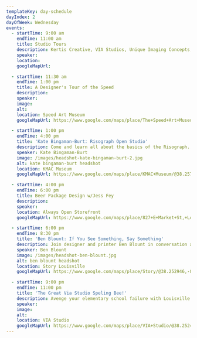 ```yaml
---
templateKey: day-schedule
dayIndex: 2
dayOfWeek: Wednesday
events:
  - startTime: 9:00 am
    endTime: 11:00 am
    title: Studio Tours
    description: Kertis Creative, VIA Studios, Unique Imaging Concepts, STEAM Exchange, Brad Vetter Studio, Natalie O Design
    speaker:
    location:
    googleMapUrl:

  - startTime: 11:30 am
    endTime: 1:00 pm
    title: A Designer's Tour of the Speed
    description:
    speaker:
    image:
    alt:
    location: Speed Art Museum
    googleMapUrl: https://www.google.com/maps/place/The+Speed+Art+Museum/@38.2176588,-85.763086,17z/data=!3m1!4b1!4m5!3m4!1s0x88690d67351e6629:0xe1ab758d0e55eb58!8m2!3d38.2176546!4d-85.7608973

  - startTime: 1:00 pm
    endTime: 4:00 pm
    title: 'Kate Bingaman-Burt: Risograph Open Studio'
    description: Come and learn all about the basics of the Risograph. This Open Studio will have piles of print and zine examples as well as Risograph resource materials, mark making and collage supplies to make your own two color print and/or one page zine! Come and join us for a general exploration of how we can get the best results from this amazing printing machine. Participants will take home a small edition of their 2-color 8.5x11 prints of your own design plus a chance to participate in the Leave a Print / Take a Print Pile.
    speaker: Kate Bingaman-Burt
    image: /images/headshot-kate-bingaman-burt-2.jpg
    alt: kate bingaman-burt headshot
    location: KMAC Museum
    googleMapUrl: https://www.google.com/maps/place/KMAC+Museum/@38.257524,-85.762142,15z/data=!4m5!3m4!1s0x0:0x56ad8074ec0badc3!8m2!3d38.257524!4d-85.762142

  - startTime: 4:00 pm
    endTime: 6:00 pm
    title: Beer Package Design w/Jess Fey
    description:
    speaker:
    location: Always Open Storefront
    googleMapUrl: https://www.google.com/maps/place/827+E+Market+St,+Louisville,+KY+40206/@38.2535377,-85.7389026,17z/data=!3m1!4b1!4m5!3m4!1s0x886972c4c43512af:0x4a596a5908153b94!8m2!3d38.2535335!4d-85.7367139

  - startTime: 6:00 pm
    endTime: 8:30 pm
    title: 'Ben Blount: If You See Something, Say Something'
    description: Join designer and printer Ben Blount in conversation about the power of print to tell compelling stories. Blount will share the decade-long journey of his passionate side hustle - making stuff. In response to news, current events, and personal narratives, Blount creates work meant to educate, amuse, and provoke conversation about race and culture in the United States.
    speaker: Ben Blount
    image: /images/headshot-ben-blount.jpg
    alt: ben blount headshot
    location: Story Louisville
    googleMapUrl: https://www.google.com/maps/place/Story/@38.252946,-85.737678,15z/data=!4m5!3m4!1s0x0:0xdd26101c52f460b8!8m2!3d38.252946!4d-85.737678

  - startTime: 9:00 pm
    endTime: 11:00 pm
    title: 'The Great Via Studio Speling Bee!'
    description: Avenge your elementary school failure with Louisville's first-ever* Speling Bee! Spell a word, win a beer and move closer to a cash prize. Low low $3 to enter, cash prizes, beers, heckling. NO KIDS.
    speaker:
    image:
    alt:
    location: VIA Studio
    googleMapUrl: https://www.google.com/maps/place/VIA+Studio/@38.2524625,-85.7420979,17z/data=!3m1!4b1!4m5!3m4!1s0x886972dec5cc9407:0xb6df1269286cc200!8m2!3d38.2524583!4d-85.7399092
---
```

